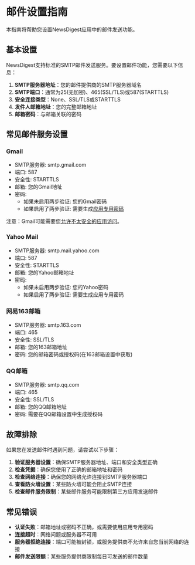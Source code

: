 # 邮件设置指南

本指南将帮助您设置NewsDigest应用中的邮件发送功能。

## 基本设置

NewsDigest支持标准的SMTP邮件发送服务。要设置邮件功能，您需要以下信息：

1. **SMTP服务器地址**：您的邮件提供商的SMTP服务器域名
2. **SMTP端口**：通常为25(无加密)、465(SSL/TLS)或587(STARTTLS)
3. **安全连接类型**：None、SSL/TLS或STARTTLS
4. **发件人邮箱地址**：您的完整邮箱地址
5. **邮箱密码**：与邮箱关联的密码

## 常见邮件服务设置

### Gmail

- SMTP服务器: smtp.gmail.com
- 端口: 587
- 安全性: STARTTLS
- 邮箱: 您的Gmail地址
- 密码: 
  * 如果未启用两步验证: 您的Gmail密码
  * 如果启用了两步验证: 需要生成[应用专用密码](https://myaccount.google.com/apppasswords)

注意：Gmail可能需要您[允许不太安全的应用访问](https://myaccount.google.com/lesssecureapps)。

### Yahoo Mail

- SMTP服务器: smtp.mail.yahoo.com
- 端口: 587
- 安全性: STARTTLS
- 邮箱: 您的Yahoo邮箱地址
- 密码:
  * 如果未启用两步验证: 您的Yahoo密码
  * 如果启用了两步验证: 需要生成应用专用密码

### 网易163邮箱

- SMTP服务器: smtp.163.com
- 端口: 465
- 安全性: SSL/TLS
- 邮箱: 您的163邮箱地址
- 密码: 您的邮箱密码或授权码(在163邮箱设置中获取)

### QQ邮箱

- SMTP服务器: smtp.qq.com
- 端口: 465
- 安全性: SSL/TLS
- 邮箱: 您的QQ邮箱地址
- 密码: 需要在QQ邮箱设置中生成授权码

## 故障排除

如果您在发送邮件时遇到问题，请尝试以下步骤：

1. **验证服务器设置**：确保SMTP服务器地址、端口和安全类型正确
2. **检查凭据**：确保您使用了正确的邮箱地址和密码
3. **检查网络连接**：确保您的网络允许连接到SMTP服务器端口
4. **查看防火墙设置**：某些防火墙可能会阻止SMTP连接
5. **检查邮件服务限制**：某些邮件服务可能限制第三方应用发送邮件

## 常见错误

- **认证失败**：邮箱地址或密码不正确，或需要使用应用专用密码
- **连接超时**：网络问题或服务器不可用
- **服务器拒绝连接**：端口可能被封锁，或服务提供商不允许来自您当前网络的连接
- **邮件发送限额**：某些服务提供商限制每日可发送的邮件数量

